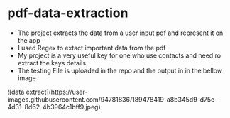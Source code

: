 # pdf-data-extraction
<ul>
<li>The project extracts the data from a user input pdf and represent it on the app</li>
<li>I used Regex to extact important data from the pdf</li>
<li>My project is a very useful key for one who use contacts and need ro extract the keys details</li>
<li>The testing File is uploaded in the repo and the output in in the bellow image</li>
</ul>
![data extract](https://user-images.githubusercontent.com/94781836/189478419-a8b345d9-d75e-4d31-8d62-4b3964c1bff9.jpeg)
